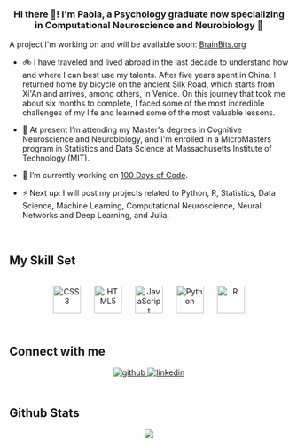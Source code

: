 
### <div align="center">Hi there 👋! I'm Paola, a Psychology graduate now specializing in Computational Neuroscience and Neurobiology 🧠 
A project I'm working on and will be available soon: [BrainBits.org](http://www.brainbits.org)</div>  
  

- 🚲 I have traveled and lived abroad in the last decade to understand how and where I can best use my talents. 
After five years spent in China, I returned home by bicycle on the ancient Silk Road, which starts from Xi'An and arrives, among others, in Venice. 
On this journey that took me about six months to complete, I faced some of the most incredible challenges of my life and learned some of the most valuable lessons.   
  

- 🌱 At present I’m attending my Master's degrees in Cognitive Neuroscience and Neurobiology, and I'm enrolled in a MicroMasters program in Statistics and Data Science at Massachusetts Institute of Technology (MIT).  
  

- 🔭 I’m currently working on [100 Days of Code](https://github.com/paolaboscagin/100-Days-of-Code-Python).

  
- ⚡ Next up: I will post my projects related to Python, R, Statistics, Data Science, Machine Learning, Computational Neuroscience, Neural Networks and Deep Learning, and Julia. 
  

<br/>  


## My Skill Set  


###   
<div align="center">  
<a href="https://www.w3schools.com/css/" target="_blank"><img style="margin: 10px" src="https://profilinator.rishav.dev/skills-assets/css3-original-wordmark.svg" alt="CSS3" height="50" /></a>  
<a href="https://en.wikipedia.org/wiki/HTML5" target="_blank"><img style="margin: 10px" src="https://profilinator.rishav.dev/skills-assets/html5-original-wordmark.svg" alt="HTML5" height="50" /></a>  
<a href="https://www.javascript.com/" target="_blank"><img style="margin: 10px" src="https://profilinator.rishav.dev/skills-assets/javascript-original.svg" alt="JavaScript" height="50" /></a>  
<a href="https://www.python.org/" target="_blank"><img style="margin: 10px" src="https://profilinator.rishav.dev/skills-assets/python-original.svg" alt="Python" height="50" /></a>  
<a href="https://www.r-project.org/" target="_blank"><img style="margin: 10px" src="https://profilinator.rishav.dev/skills-assets/r.svg" alt="R" height="50" /></a>  
</div>  

<br/>  


## Connect with me  
<div align="center">
<a href="https://github.com/paolaboscagin" target="_blank">
<img src=https://img.shields.io/badge/github-%2324292e.svg?&style=for-the-badge&logo=github&logoColor=white alt=github style="margin-bottom: 5px;" />
</a>
<a href="https://linkedin.com/in/paolaboscagin" target="_blank">
<img src=https://img.shields.io/badge/linkedin-%231E77B5.svg?&style=for-the-badge&logo=linkedin&logoColor=white alt=linkedin style="margin-bottom: 5px;" />
</a>  
</div>  
  

<br/>  


## Github Stats  
<div align="center"><img src="https://github-readme-stats.vercel.app/api?username=paolaboscagin&show_icons=true&count_private=true&hide_border=true" align="center" /></div>  

<br/>  
